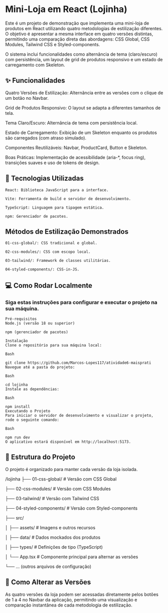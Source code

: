 # Mini-Loja em React  (Lojinha)

Este é um projeto de demonstração que implementa uma mini-loja de produtos em React utilizando quatro metodologias de estilização diferentes. O objetivo é apresentar a mesma interface em quatro versões distintas, permitindo uma comparação direta das abordagens: CSS Global, CSS Modules, Tailwind CSS e Styled-components.

O sistema inclui funcionalidades como alternância de tema (claro/escuro) com persistência, um layout de grid de produtos responsivo e um estado de carregamento com Skeleton.

## ✨ Funcionalidades

Quatro Versões de Estilização: Alternância entre as versões com o clique de um botão no Navbar.

Grid de Produtos Responsivo: O layout se adapta a diferentes tamanhos de tela.

Tema Claro/Escuro: Alternância de tema com persistência local.

Estado de Carregamento: Exibição de um Skeleton enquanto os produtos são carregados (com atraso simulado).

Componentes Reutilizáveis: Navbar, ProductCard, Button e Skeleton.

Boas Práticas: Implementação de acessibilidade (aria-*, focus ring), transições suaves e uso de tokens de design.

## 🚀 Tecnologias Utilizadas
```
React: Biblioteca JavaScript para a interface.

Vite: Ferramenta de build e servidor de desenvolvimento.

TypeScript: Linguagem para tipagem estática.

npm: Gerenciador de pacotes.
```

## Métodos de Estilização Demonstrados

```
01-css-global/: CSS tradicional e global.

02-css-modules/: CSS com escopo local.

03-tailwind/: Framework de classes utilitárias.

04-styled-components/: CSS-in-JS.
```

## 💻 Como Rodar Localmente

### Siga estas instruções para configurar e executar o projeto na sua máquina.

```
Pré-requisitos
Node.js (versão 18 ou superior)

npm (gerenciador de pacotes)

Instalação
Clone o repositório para sua máquina local:

Bash

git clone https://github.com/Marcos-Lopes117/atividade6-maisprati
Navegue até a pasta do projeto:

Bash

cd lojinha
Instale as dependências:

Bash

npm install
Executando o Projeto
Para iniciar o servidor de desenvolvimento e visualizar o projeto, rode o seguinte comando:

Bash

npm run dev
O aplicativo estará disponível em http://localhost:5173.
```

## 📂 Estrutura do Projeto
O projeto é organizado para manter cada versão da loja isolada.

/lojinha
├── 01-css-global/          # Versão com CSS Global

├── 02-css-modules/         # Versão com CSS Modules

├── 03-tailwind/            # Versão com Tailwind CSS

├── 04-styled-components/   # Versão com Styled-components

├── src/

│   ├── assets/             # Imagens e outros recursos

│   ├── data/               # Dados mockados dos produtos

│   ├── types/              # Definições de tipo (TypeScript)

│   └── App.tsx             # Componente principal para alternar as versões

└── ... (outros arquivos de configuração)

## 🎨 Como Alterar as Versões

As quatro versões da loja podem ser acessadas diretamente pelos botões de 1 a 4 no Navbar da aplicação, permitindo uma visualização e comparação instantânea de cada metodologia de estilização.

